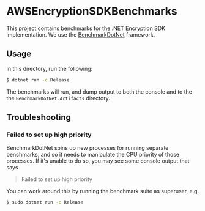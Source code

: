 # AWSEncryptionSDKBenchmarks

This project contains benchmarks for the .NET Encryption SDK implementation.
We use the [BenchmarkDotNet](https://benchmarkdotnet.org/) framework.

## Usage

In this directory, run the following:

```bash
$ dotnet run -c Release
```

The benchmarks will run, and dump output to both the console
and to the the `BenchmarkDotNet.Artifacts` directory.

## Troubleshooting

### Failed to set up high priority

BenchmarkDotNet spins up new processes for running separate benchmarks,
and so it needs to manipulate the CPU priority of those processes.
If it's unable to do so, you may see some console output that says

> Failed to set up high priority

You can work around this by running the benchmark suite as superuser, e.g.

```bash
$ sudo dotnet run -c Release
```
